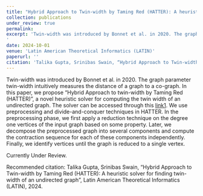 ```yaml
---
title: "Hybrid Approach to Twin-width by Taming Red (HATTER): A heuristic solver for finding twin-width of an undirected graph"
collection: publications
under_review: true
permalink: 
excerpt: 'Twin-width was introduced by Bonnet et al. in 2020. The graph parameter twin-width intuitively measures the distance of a graph to a co-graph. In this paper, we propose “Hybrid Approach to twin-width by Taming Red (HATTER)”, a novel heuristic solver for computing the twin width of an undirected graph. The solver can be accessed through this [link1](https://github.com/talikagupta/twin-width). We use preprocessing and divide-and-conquer techniques in HATTER. In the preprocessing phase, we first apply a reduction technique on the degree one vertices of the input graph based on some property. Later, we decompose the preprocessed graph into several components and compute the contraction sequence for each of these components independently. Finally, we identify vertices until the graph is reduced to a single vertex.
'
date: 2024-10-01
venue: 'Latin American Theoretical Informatics (LATIN)'
paperurl: ''
citation: 'Talika Gupta, Srinibas Swain, “Hybrid Approach to Twin-width by Taming Red (HATTER): A heuristic solver for finding twin-width of an undirected graph”, Latin American Theoretical Informatics (LATIN), 2024'
---
```

Twin-width was introduced by Bonnet et al. in 2020. The graph parameter twin-width intuitively measures the distance of a graph to a co-graph. In this paper, we propose “Hybrid Approach to twin-width by Taming Red (HATTER)”, a novel heuristic solver for computing the twin width of an undirected graph. The solver can be accessed through this [link1](https://github.com/talikagupta/twin-width). We use preprocessing and divide-and-conquer techniques in HATTER. In the preprocessing phase, we first apply a reduction technique on the degree one vertices of the input graph based on some property. Later, we decompose the preprocessed graph into several components and compute the contraction sequence for each of these components independently. Finally, we identify vertices until the graph is reduced to a single vertex.

Currently Under Review.

Recommended citation: Talika Gupta, Srinibas Swain, “Hybrid Approach to Twin-width by Taming Red (HATTER): A heuristic solver for finding twin-width of an undirected graph”, Latin American Theoretical Informatics (LATIN), 2024.

